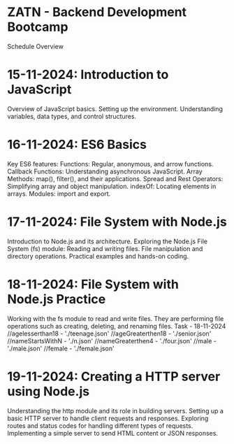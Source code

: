 # ZATN - Backend Development Bootcamp
Schedule Overview

# 15-11-2024: Introduction to JavaScript
Overview of JavaScript basics.
Setting up the environment.
Understanding variables, data types, and control structures.

# 16-11-2024: ES6 Basics
Key ES6 features:
Functions: Regular, anonymous, and arrow functions.
Callback Functions: Understanding asynchronous JavaScript.
Array Methods: map(), filter(), and their applications.
Spread and Rest Operators: Simplifying array and object manipulation.
indexOf: Locating elements in arrays.
Modules: import and export.

# 17-11-2024: File System with Node.js
Introduction to Node.js and its architecture.
Exploring the Node.js File System (fs) module:
Reading and writing files.
File manipulation and directory operations.
Practical examples and hands-on coding.

# 18-11-2024: File System with Node.js Practice
Working with the fs module to read and write files.
They are performing file operations such as creating, deleting, and renaming files.
Task - 18-11-2024
//agelesserthan18  -  './teenage.json'
//ageGreaterthen18 - './senior.json'
//nameStartsWithN  - './n.json'
//nameGreaterthen4 - './four.json'
//male  - './male.json'
//female - './female.json'

# 19-11-2024: Creating a HTTP server using Node.js
Understanding the http module and its role in building servers.
Setting up a basic HTTP server to handle client requests and responses.
Exploring routes and status codes for handling different types of requests.
Implementing a simple server to send HTML content or JSON responses.



